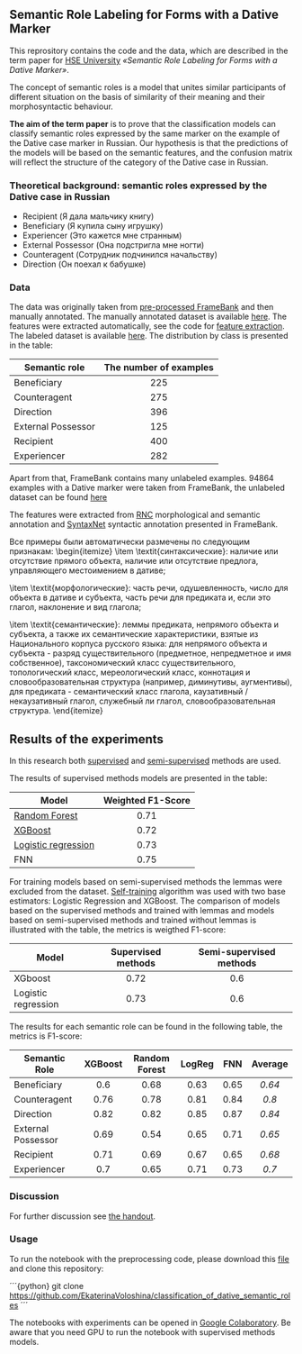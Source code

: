 ## Semantic Role Labeling for Forms with a Dative Marker 

This reprository contains the code and the data, which are described in the term paper for [HSE University](https://www.hse.ru/ba/ling) *«Semantic Role Labeling for Forms with a Dative Marker»*. 

The concept of semantic roles is a model that unites similar participants of different situation on the basis of similarity of their meaning and their morphosyntactic behaviour. 

**The aim of the term paper** is to prove that the classification models can classify semantic roles expressed by the same marker on the example of the Dative case marker in Russian. Our hypothesis is that the predictions of the models will be based on the semantic features, and the confusion matrix will reflect the structure of the category of the Dative case in Russian. 

### Theoretical background: semantic roles expressed by the Dative case in Russian

* Recipient (Я дала мальчику книгу)
* Beneficiary (Я купила сыну игрушку)
* Experiencer (Это кажется мне странным)
* External Possessor (Она подстригла мне ногти)
* Counteragent (Сотрудник подчинился начальству)
* Direction (Он поехал к бабушке)

### Data

The data was originally taken from [pre-processed FrameBank](http://nlp.isa.ru/framebank_parser/data/annotated_corpus_fixed+syntaxnet.json) and then manually annotated. The manually annotated dataset is available [here](https://github.com/EkaterinaVoloshina/classification_of_dative_semantic_roles/blob/main/data/data_from_framebank.csv). The features were extracted automatically, see the code for [feature extraction](https://github.com/EkaterinaVoloshina/classification_of_dative_semantic_roles/blob/main/notebooks/preprocessing.ipynb).  The labeled dataset is available [here](https://github.com/EkaterinaVoloshina/classification_of_dative_semantic_roles/blob/main/data/annotated_data.csv). The distribution by class is presented in the table:

| Semantic role | The number of examples |
| ------------- | :--------------------: |
| Beneficiary   |           225          |                      
| Counteragent  |           275          |   
| Direction     |           396          | 
| External Possessor |      125          |
| Recipient     |           400          |
| Experiencer   |           282          |

Apart from that, FrameBank contains many unlabeled examples. 94864 examples with a Dative marker were taken from FrameBank, the unlabeled dataset can be found [here](https://github.com/EkaterinaVoloshina/classification_of_dative_semantic_roles/blob/main/data/unannotated_data.csv)

The features were extracted from [RNC](https://ruscorpora.ru/new/) morphological and semantic annotation and [SyntaxNet](https://ai.googleblog.com/2016/05/announcing-syntaxnet-worlds-most.html) syntactic annotation presented in FrameBank.

Все примеры были автоматически размечены по следующим признакам:
\begin{itemize}
\item \textit{синтаксические}: наличие или отсутствие прямого объекта, наличие или отсутствие предлога, управляющего местоимением в дативе;

\item \textit{морфологические}: часть речи, одушевленность, число для объекта в дативе и субъекта, часть речи для предиката и, если это глагол, наклонение и вид глагола;

\item \textit{семантические}: леммы предиката, непрямого объекта и субъекта, а также их семантические характеристики, взятые из Национального корпуса русского языка: для непрямого объекта и субъекта - разряд существительного (предметное, непредметное и имя собственное), таксономический класс существительного, топологический класс, мереологический класс, коннотация и словообразовательная структура (например, диминутивы, аугментивы), для предиката - семантический класс глагола, каузативный / некаузативный глагол, служебный ли глагол, словообразовательная структура.
\end{itemize}

## Results of the experiments

In this research both [supervised](https://github.com/EkaterinaVoloshina/classification_of_dative_semantic_roles/blob/main/notebooks/supervised_methods.ipynb) and [semi-supervised](https://github.com/EkaterinaVoloshina/classification_of_dative_semantic_roles/blob/main/notebooks/semi_supervised_methods.ipynb) methods are used. 

The results of supervised methods models are presented in the table:

| Model | Weighted F1-Score |
| ------------- | :----------------------: |
| [Random Forest](https://scikit-learn.org/stable/modules/generated/sklearn.ensemble.RandomForestClassifier.html)  |  0.71 |    
| [XGBoost](https://xgboost.readthedocs.io/en/latest/python/python_api.html)  |  0.72 |      
| [Logistic regression](https://scikit-learn.org/stable/modules/generated/sklearn.linear_model.LogisticRegression.html) | 0.73 |      
| FNN | 0.75 |  

For training models based on semi-supervised methods the lemmas were excluded from the dataset. [Self-training](https://scikit-learn.org/stable/modules/semi_supervised.html#self-training) algorithm was used with two base estimators: Logistic Regression and XGBoost. The comparison of models based on the supervised methods and trained with lemmas and models based on semi-supervised methods and trained without lemmas is illustrated with the table, the metrics is weigthed F1-score:

| Model | Supervised methods | Semi-supervised methods |
| ------------- | :----------------------: | :----------------------: |
| XGboost |  0.72 |      0.6  |  
| Logistic regression | 0.73 |     0.6   |  

The results for each semantic role can be found in the following table, the metrics is F1-score:

| Semantic Role | XGBoost | Random Forest | LogReg | FNN  | Average  |
| ------------- | :---: | :---: | :---: | :---: | :---: | 
| Beneficiary   |          0.6         |        0.68   | 0.63  | 0.65   | *0.64*  |               
| Counteragent  |           0.76        |  0.78   | 0.81  | 0.84  | *0.8*   |  
| Direction   | 0.82   | 0.82    | 0.85 | 0.87  | *0.84*  | 
| External Possessor  | 0.69   | 0.54  | 0.65  | 0.71  | *0.65*   | 
| Recipient   | 0.71   | 0.69  | 0.67  | 0.65   | *0.68*   | 
| Experiencer   | 0.7   |  0.65   | 0.71   | 0.73   | *0.7*   | 



### Discussion 

For further discussion see [the handout](https://github.com/EkaterinaVoloshina/classification_of_dative_semantic_roles/blob/main/Voloshina_handout.pdf).


 ### Usage 

To run the notebook with the preprocessing code, please download this [file](http://nlp.isa.ru/framebank_parser/data/annotated_corpus_fixed+syntaxnet.json) and clone this repository:

´´´{python}
git clone https://github.com/EkaterinaVoloshina/classification_of_dative_semantic_roles
´´´

The notebooks with experiments can be opened in [Google Colaboratory](https://colab.research.google.com/?utm_source=scs-index). Be aware that you need GPU to run the notebook with supervised methods models.



